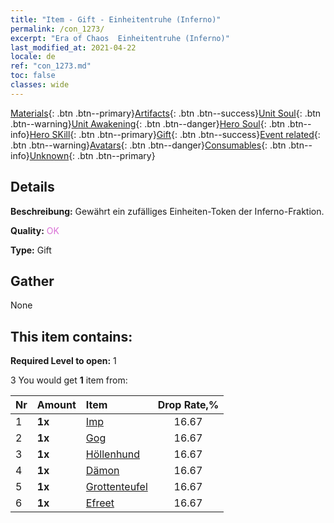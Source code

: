 ```yaml
---
title: "Item - Gift - Einheitentruhe (Inferno)"
permalink: /con_1273/
excerpt: "Era of Chaos  Einheitentruhe (Inferno)"
last_modified_at: 2021-04-22
locale: de
ref: "con_1273.md"
toc: false
classes: wide
---
```

 [Materials](/ItemsDE/){: .btn .btn--primary}[Artifacts](/ItemsDE/Artifacts/){: .btn .btn--success}[Unit Soul](/ItemsDE/UnitSoul/){: .btn .btn--warning}[Unit Awakening](/ItemsDE/UnitAwakening/){: .btn .btn--danger}[Hero Soul](/ItemsDE/HeroSoul/){: .btn .btn--info}[Hero SKill](/ItemsDE/HeroSkill/){: .btn .btn--primary}[Gift](/ItemsDE/Gift/){: .btn .btn--success}[Event related](/ItemsDE/Events/){: .btn .btn--warning}[Avatars](/ItemsDE/Avatars/){: .btn .btn--danger}[Consumables](/ItemsDE/Consumables/){: .btn .btn--info}[Unknown](/ItemsDE/Unknown/){: .btn .btn--primary}

## Details
 **Beschreibung:** Gewährt ein zufälliges Einheiten-Token der Inferno-Fraktion.

 **Quality:** <span style="color: #DA70D6">OK</span>

 **Type:** Gift

## Gather

  None

## This item contains:

 **Required Level to open:** 1

 3 You would get **1** item  from:

  | Nr | Amount |     Item    | Drop Rate,% |
  |:---|:-------|:------------|:---------:|
  | 1 |  **1x** | [Imp](/de/Items/unt_226/) | 16.67 | 
  | 2 |  **1x** | [Gog](/de/Items/unt_227/) | 16.67 | 
  | 3 |  **1x** | [Höllenhund](/de/Items/unt_228/) | 16.67 | 
  | 4 |  **1x** | [Dämon](/de/Items/unt_229/) | 16.67 | 
  | 5 |  **1x** | [Grottenteufel](/de/Items/unt_230/) | 16.67 | 
  | 6 |  **1x** | [Efreet](/de/Items/unt_231/) | 16.67 | 
